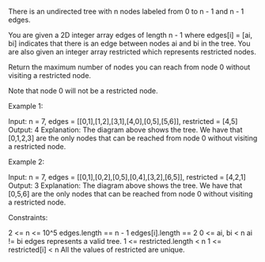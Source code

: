 There is an undirected tree with n nodes labeled from 0 to n - 1 and n - 1
edges.

You are given a 2D integer array edges of length n - 1 where edges[i] = [ai,
bi] indicates that there is an edge between nodes ai and bi in the tree. You
are also given an integer array restricted which represents restricted
nodes.

Return the maximum number of nodes you can reach from node 0 without visiting
a restricted node.

Note that node 0 will not be a restricted node.


Example 1:


Input: n = 7, edges = [[0,1],[1,2],[3,1],[4,0],[0,5],[5,6]], restricted =
[4,5]
Output: 4
Explanation: The diagram above shows the tree.
We have that [0,1,2,3] are the only nodes that can be reached from node 0
without visiting a restricted node.


Example 2:


Input: n = 7, edges = [[0,1],[0,2],[0,5],[0,4],[3,2],[6,5]], restricted =
[4,2,1]
Output: 3
Explanation: The diagram above shows the tree.
We have that [0,5,6] are the only nodes that can be reached from node 0
without visiting a restricted node.



Constraints:


2 <= n <= 10^5
edges.length == n - 1
edges[i].length == 2
0 <= ai, bi < n
ai != bi
edges represents a valid tree.
1 <= restricted.length < n
1 <= restricted[i] < n
All the values of restricted are unique.




